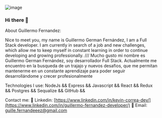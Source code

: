 ![image](https://user-images.githubusercontent.com/98292289/200662993-3b32f0b4-c100-4030-a3dc-876d7b54c717.png)

### Hi there 👋

About Guillermo Fernandez:

Nice to meet you, my name is Guillermo German Fernández, I am a Full Stack developer. I am currently in search of a job and new challenges, which allow me to keep myself in constant learning in order to continue developing and growing professionally. 
///
Mucho gusto mi nombre es Guillermo German Fernández, soy desarrollador Full Stack. Actualmente me encuentro en la busqueda de un trajajo y nuevos desafios, que me permitan mantenerme en un  constante aprendizaje para poder seguir desarrollándome y crecer profesionalmente

Technologies I use:
NodeJs &&
Express &&
Javascript &&
React &&
Redux &&
Postgres &&
Sequalize &&
GitHub && 


Contact me:
💾 Linkedin: [https://www.linkedin.com/in/kevin-correa-dev/](https://www.linkedin.com/in/guillermo-fernandez-developer/)
💾 Email: guille.fernandeeez@gmail.com


